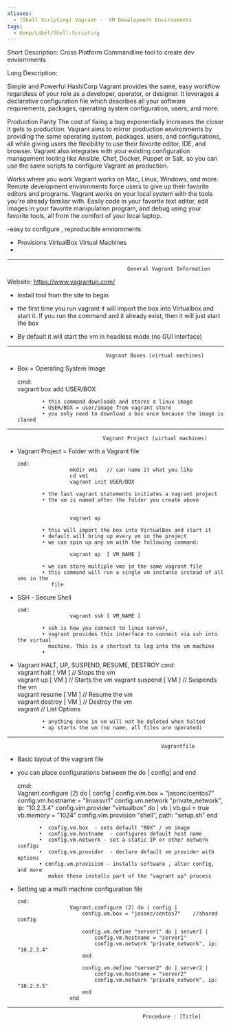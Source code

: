 ```yaml
---
aliases:
  - (Shell Scripting) Vagrant -  VM Development Environments
tags:
  - Keep/Label/Shell-Scripting
---
```


Short Description:   Cross Platform Commandline tool to create dev enviornments 



Long Description: 

Simple and Powerful
HashiCorp Vagrant provides the same, easy workflow regardless of your role as a developer, operator, or designer. It leverages a declarative configuration file which describes all your software requirements, packages, operating system configuration, users, and more.

Production Parity
The cost of fixing a bug exponentially increases the closer it gets to production. Vagrant aims to mirror production environments by providing the same operating system, packages, users, and configurations, all while giving users the flexibility to use their favorite editor, IDE, and browser. Vagrant also integrates with your existing configuration management tooling like Ansible, Chef, Docker, Puppet or Salt, so you can use the same scripts to configure Vagrant as production.


Works where you work
Vagrant works on Mac, Linux, Windows, and more. Remote development environments force users to give up their favorite editors and programs. Vagrant works on your local system with the tools you're already familiar with. Easily code in your favorite text editor, edit images in your favorite manipulation program, and debug using your favorite tools, all from the comfort of your local laptop.


-easy to configure , reproducible enviornments
- Provisions VirtualBox Virtual Machines
- 

--------------------------------------------------------------------------------------------------------------------------
                                           General Vagrant Information

Website:   https://www.vagrantup.com/
-  Install tool from the site to begin 

- the first time you run vagrant it will import the box into Virtualbox and start it. If you run the command and it already exist, then it will just start the box

- By default it will start the vm in headless mode (no GUI interface)
--------------------------------------------------------------------------------------------------------------------------
                                    Vagrant Boxes (virtual machines) 

- Box = Operating System Image

  cmd:          
                       vagrant box add USER/BOX 
     
              • this command downloads and stores a linux image
              • USER/BOX = user/image from vagrant store  
              • you only need to download a box once because the image is cloned

--------------------------------------------------------------------------------------------------------------------------

                                   Vagrant Project (virtual machines) 

- Vagrant Project = Folder with a Vagrant file

      cmd:          
                       mkdir vm1   // can name it what you like
                       cd vm1
                       vagrant init USER/BOX    

              • the last vagrant statements initiates a vagrant project 
              • the vm is named after the folder you create above
    

                       vagrant up

              • this will import the box into VirtualBox and start it 
              • default will bring up every vm in the project
              • we can spin up any vm with the following command: 

                       vagrant up  [ VM_NAME ]

              • we can store multiple vms in the same vagrant file
              • this command will run a single vm instance instead of all vms in the 
                 file


- SSH - Secure Shell

      cmd:          
                       vagrant ssh [ VM_NAME ]

              • ssh is how you connect to linux server,
              • vagrant provides this interface to connect via ssh into the virtual  
                machine. This is a shortcut to log into the vm machine
              • 


- Vagrant HALT, UP, SUSPEND, RESUME, DESTROY
      cmd:          
                       vagrant halt [ VM ]                   // Stops the vm            
                       vagrant up [ VM ]                     // Starts the vm
                       vagrant suspend [ VM ]          // Suspends the vm                                             
                       vagrant resume [ VM ]            // Resume the vm                                   
                       vagrant destroy [ VM ]            // Destroy the vm       
                       vagrant                                     // List Options                            

              • anything done in vm will not be deleted when halted
              • up starts the vm (no name, all files are operated)
           


--------------------------------------------------------------------------------------------------------------------------

                                                      Vagrantfile

- Basic layout of the vagrant file
-  you can place configurations between the do | config| and end

      cmd:          
                       Vagrant.configure (2) do | config | 
                           config.vim.box = "jasonc/centos7"
                           config.vm.hostname = "linuxsvr1"
                           config.vm.network "private_network", ip: "10.2.3.4"
                           config.vim.provider  "virtualbox" do | vb |
                                vb.gui = true 
                                vb.memory = "1024"
                           config.vim.provision "shell", path: "setup.sh"
                       end      
 
              •  config.vm.box  - sets default "BOX" / vm image
              •  config.vm.hostname  - configures default host name
              •  config.vm.network - set a static IP or other network configs
              •  config.vm.provider  - declare default vm provider with options
              • config.vm.provision - installs software , alter config, and more
                 makes these installs part of the "vagrant up" process



- Setting up a multi machine configuration file 

      cmd:          
                       Vagrant.configure (2) do | config | 
                           config.vm.box = "jasonc/centos7"    //shared config

                           config.vm.define "server1" do | server1 |
                               config.vm.hostname = "server1"
                               config.vm.network "private_network", ip: "10.2.3.4"
                           end

                           config.vm.define "server2" do | server2 |
                               config.vm.hostname = "server2"
                               config.vm.network "private_network", ip: "10.2.3.5"
                           end
                       end



--------------------------------------------------------------------------------------------------------------------------
                                                Procedure : [Title]
